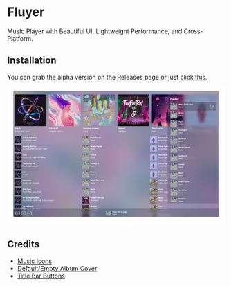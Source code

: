 # Fluyer
Music Player with Beautiful UI, Lightweight Performance, and Cross-Platform.

## Installation
You can grab the alpha version on the Releases page or just [click this](https://github.com/alvindimas05/Fluyer/releases/tag/v0.0.1-alpha).

![Preview App](preview.png)

## Credits
- [Music Icons](https://www.flaticon.com/packs/music-249)
- [Default/Empty Album Cover](https://www.freepik.com/free-vector/music-notes-rainbow-colourful-with-vinyl-record-white-backgro_24459713.htm)
- [Title Bar Buttons](https://www.flaticon.com/authors/sonnycandra)